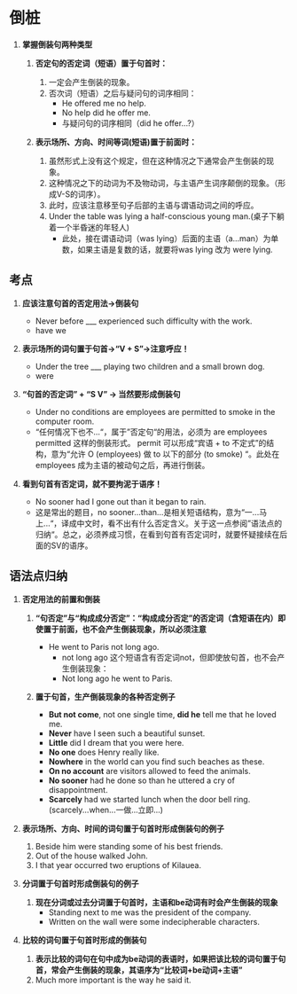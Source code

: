 # 倒桩

1. **掌握倒装句两种类型**
    1. **否定句的否定词（短语）置于句首时：**
        1. 一定会产生倒装的现象。
        1. 否次词（短语）之后与疑问句的词序相同：
            - He offered me no help.
            - No help did he offer me.
            - 与疑问句的词序相同（did he offer...?）

    1. **表示场所、方向、时间等词(短语)置于前面时：**
        1. 虽然形式上没有这个规定，但在这种情况之下通常会产生倒装的现象。
        1. 这种情况之下的动词为不及物动词，与主语产生词序颠倒的现象。（形成V-S的词序）。
        1. 此时，应该注意移至句子后部的主语与谓语动词之间的呼应。
        1. Under the table was lying a half-conscious young man.(桌子下躺着一个半昏迷的年轻人)
            - 此处，接在谓语动词（was lying）后面的主语（a...man）为单数，如果主语是复数的话，就要将was lying 改为 were lying.

## 考点

1. **应该注意句首的否定用法->倒装句**
    - Never before ___ experienced such difficulty with the work.
    - have we

1. **表示场所的词句置于句首->“V + S”->注意呼应！**
    - Under the tree ___ playing two children and a small brown dog.
    - were

1. **“句首的否定词” + “S V” -> 当然要形成倒装句**
    - Under no conditions are employees are permitted to smoke in the computer room.
    - “任何情况下也不...“，属于”否定句“的用法，必须为 are employees permitted 这样的倒装形式。 permit 可以形成“宾语 + to 不定式”的结构，意为“允许 O (employees) 做 to 以下的部分 (to smoke) “。此处在employees 成为主语的被动句之后，再进行倒装。

1. **看到句首有否定词，就不要拘泥于语序！**
    - No sooner had I gone out than it began to rain.
    - 这是常出的题目，no sooner...than...是相关短语结构，意为“一...马上...“，译成中文时，看不出有什么否定含义。关于这一点参阅”语法点的归纳“。总之，必须养成习惯，在看到句首有否定词时，就要怀疑接续在后面的SV的语序。

## 语法点归纳

1. **否定用法的前置和倒装**
    1. **“句否定”与“构成成分否定”：“构成成分否定”的否定词（含短语在内）即使置于前面，也不会产生倒装现象，所以必须注意**
        - He went to Paris not long ago.
            - not long ago 这个短语含有否定词not，但即使放句首，也不会产生倒装现象：
            - Not long ago he went to Paris.

    1. **置于句首，生产倒装现象的各种否定例子**
        - **But not come**, not one single time, **did he** tell me that he loved me.
        - **Never** have I seen such a beautiful sunset.
        - **Little** did I dream that you were here.
        - **No one** does Henry really like.
        - **Nowhere** in the world can you find such beaches as these.
        - **On no account** are visitors allowed to feed the animals.
        - **No sooner** had he done so than he uttered a cry of disappointment.
        - **Scarcely** had we started lunch when the door bell ring.(scarcely...when...一做...立即...)

1. **表示场所、方向、时间的词句置于句首时形成倒装句的例子**
    1. Beside him were standing some of his best friends.
    1. Out of the house walked John.
    1. I that year occurred two eruptions of Kilauea.

1. **分词置于句首时形成倒装句的例子**
    1. **现在分词或过去分词置于句首时，主语和be动词有时会产生倒装的现象**
        - Standing next to me was the president of the company.
        - Written on the wall were some indecipherable characters.

1. **比较的词句置于句首时形成的倒装句**
    1. **表示比较的词句在句中成为be动词的表语时，如果把该比较的词句置于句首，常会产生倒装的现象，其语序为“比较词+be动词+主语”**
    1. Much more important is the way he said it.